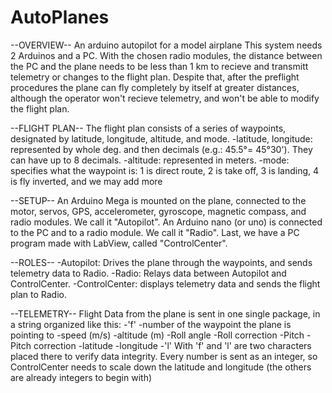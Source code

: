 # AutoPlanes
--OVERVIEW--
An arduino autopilot for a model airplane
This system needs 2 Arduinos and a PC.
With the chosen radio modules, the distance between the PC and the plane needs to be less than 1 km to recieve and transmitt telemetry or changes to the flight plan.
Despite that, after the preflight procedures the plane can fly completely by itself at greater distances, although the operator won't recieve telemetry, and won't be able to modify the flight plan.

--FLIGHT PLAN--
The flight plan consists of a series of waypoints, designated by latitude, longitude, altitude, and mode.
-latitude, longitude: represented by whole deg. and then decimals (e.g.: 45.5°= 45°30'). They can have up to 8 decimals.
-altitude: represented in meters.
-mode: specifies what the waypoint is: 1 is direct route, 2 is take off, 3 is landing, 4 is fly inverted, and we may add more 

--SETUP--
An Arduino Mega is mounted on the plane, connected to the motor, servos, GPS, accelerometer, gyroscope, magnetic compass, and radio modules. We call it "Autopilot".
An Arduino nano (or uno) is connected to the PC and to a radio module. We call it "Radio".
Last, we have a PC program made with LabView, called "ControlCenter".

--ROLES--
-Autopilot: Drives the plane through the waypoints, and sends telemetry data to Radio.
-Radio: Relays data between Autopilot and ControlCenter.
-ControlCenter: displays telemetry data and sends the flight plan to Radio.

--TELEMETRY--
Flight Data from the plane is sent in one single package, in a string organized like this:
-'f'
-number of the waypoint the plane is pointing to 
-speed (m/s)
-altitude (m)
-Roll angle
-Roll correction
-Pitch
-Pitch correction
-latitude
-longitude
-'l'
With 'f' and 'l' are two characters placed there to verify data integrity.
Every number is sent as an integer, so ControlCenter needs to scale down the latitude and longitude 
(the others are already integers to begin with)










